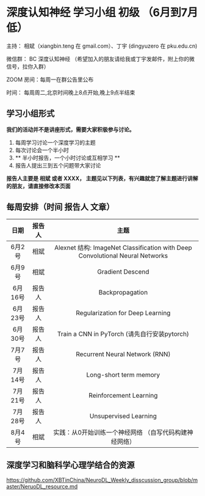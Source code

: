# 深度认知神经 学习小组 初级 （6月到7月低）

主持： 相斌（xiangbin.teng 在 gmail.com）、丁宇 (dingyuzero 在 pku.edu.cn)

微信群： BC 深度认知神经 
（希望加入的朋友请给我或丁宇发邮件，附上你的微信号，拉你入群）

ZOOM 房间：每周一在群公告里公布

时间： 每周周二,北京时间晚上8点开始,晚上9点半结束	


## 学习小组形式
**我们的活动并不是讲座形式，需要大家积极参与讨论。**

1. 每周学习讨论一个深度学习的主题
2. 每次讨论会一个半小时
3. ** 半小时报告，一个小时讨论或互相学习 **
4. 报告人提出三到五个问题带大家讨论

**报告人主要是 相斌 或者 XXXX， 主题见以下列表，有兴趣就您了解主题进行讲解的朋友，请直接修改本页面**

## 每周安排（时间 报告人	文章）
| 日期 | 报告人 | 主题 |
| :---: | :---: | :---: | 
| 6月2号 | 相斌 | Alexnet 结构: ImageNet Classification with Deep Convolutional Neural Networks |
| 6月9号 | 相斌 | Gradient Descend |
| 6月16号 | 报告人 | Backpropagation |
| 6月23号 | 报告人 | Regularization for Deep Learning |
| 6月30号 | 报告人 | Train a CNN in PyTorch (请先自行安装pytorch) |
| 7月7号 | 报告人 | Recurrent Neural Network (RNN) |
| 7月14号 | 报告人 | Long-short term memory |
| 7月21号 | 报告人 | Reinforcement Learning |
| 7月28号 | 报告人 | Unsupervised Learning |
| 8月4号 | 相斌 | 实践：从0开始训练一个神经网络 （自写代码构建神经网络）|

## 深度学习和脑科学心理学结合的资源 
https://github.com/XBTinChina/NeuroDL_Weekly_disscussion_group/blob/master/NeruoDL_resource.md

